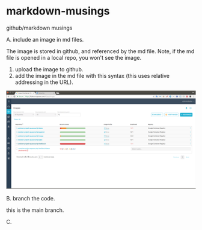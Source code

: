 # markdown-musings

github/markdown musings

A. include an image in md files.

The image is stored in github, and referenced by the md file. Note, if the md file is opened in a local repo, you won't see the image.

1. upload the image to github.
2. add the image in the md file with this syntax (this uses relative addressing in the URL).

![console](aqua-console.png)

B. branch the code.

this is the main branch.

C. 
